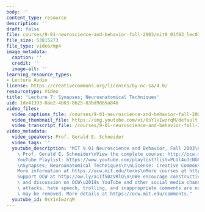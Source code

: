 ```yaml
---
body: ''
content_type: resource
description: ''
draft: false
file: courses/9-01-neuroscience-and-behavior-fall-2003/mit9_01f03_lec07_360p_16_9.mp4
file_size: 53815273
file_type: video/mp4
image_metadata:
  caption: ''
  credit: ''
  image-alt: ''
learning_resource_types:
- Lecture Audio
license: https://creativecommons.org/licenses/by-nc-sa/4.0/
resourcetype: Video
title: 'Lecture 7: Synapses; Neuroanatomical Techniques'
uid: 1de41393-0ae2-4b03-8625-83bd9865a846
video_files:
  video_captions_file: /courses/9-01-neuroscience-and-behavior-fall-2003/1Qy42Os1Z20DShbR51DLRaQvWJwAf8ILO_transcript.webvtt
  video_thumbnail_file: https://img.youtube.com/vi/0sY1vIwzrqM/default.jpg
  video_transcript_file: /courses/9-01-neuroscience-and-behavior-fall-2003/1Qy42Os1Z20DShbR51DLRaQvWJwAf8ILO_transcript.pdf
video_metadata:
  video_speakers: Prof. Gerald E. Schneider
  video_tags: ''
  youtube_description: "MIT 9.01 Neuroscience and Behavior, Fall 2003\nInstructor:\
    \ Prof. Gerald E. Schneider\nView the complete course: http://ocw.mit.edu/courses/brain-and-cognitive-sciences/9-01-neuroscience-and-behavior-fall-2003\n\
    YouTube Playlist: https://www.youtube.com/playlist?list=PLUl4u3cNGP63U7FmbKD9KClb-94dyPJim\n\
    \nSynapses; Neuroanatomical Techniques\n\nLicense: Creative Commons BY-NC-SA\n\
    More information at https://ocw.mit.edu/terms\nMore courses at https://ocw.mit.edu\n\
    Support OCW at http://ow.ly/a1If50zVRlQ\n\nWe encourage constructive comments\
    \ and discussion on OCW\u2019s YouTube and other social media channels. Personal\
    \ attacks, hate speech, trolling, and inappropriate comments are not allowed and\
    \ may be removed. More details at https://ocw.mit.edu/comments."
  youtube_id: 0sY1vIwzrqM
---
```

